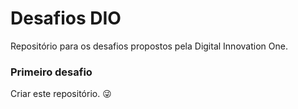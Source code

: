 # Desafios DIO

Repositório para os desafios propostos pela Digital Innovation One.

### Primeiro desafio
Criar este repositório. 😜
